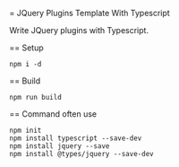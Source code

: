 = JQuery Plugins Template With Typescript

Write JQuery plugins with Typescript. 

== Setup
```
npm i -d
```

== Build
```
npm run build
```

== Command often use
```
npm init
npm install typescript --save-dev
npm install jquery --save
npm install @types/jquery --save-dev
```